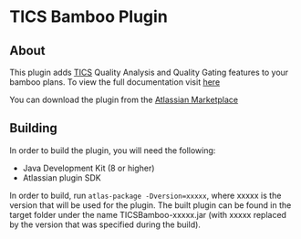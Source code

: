# TICS Bamboo Plugin

## About

This plugin adds [TICS](https://tiobe.com/tics/fact-sheet) Quality Analysis and Quality Gating features to your bamboo plans. To view the full documentation visit 
[here](https://portal.tiobe.com/2020.4/docs/#doc=bamboo/index.html)

You can download the plugin from the [Atlassian Marketplace](https://marketplace.atlassian.com/apps/1224045)

## Building

In order to build the plugin, you will need the following:

* Java Development Kit (8 or higher)
* Atlassian plugin SDK

In order to build, run `atlas-package -Dversion=xxxxx`, where xxxxx is the version that will be used for the plugin. The built plugin can be found in the target folder under the name TICSBamboo-xxxxx.jar (with xxxxx replaced by the version that was specified during the build).

